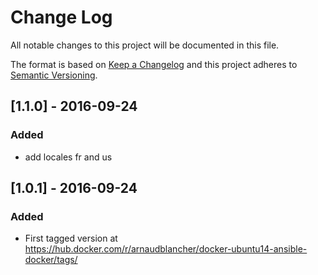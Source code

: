# Change Log
All notable changes to this project will be documented in this file.

The format is based on [Keep a Changelog](http://keepachangelog.com/) 
and this project adheres to [Semantic Versioning](http://semver.org/).

## [1.1.0] - 2016-09-24
### Added
- add locales fr and us

## [1.0.1] - 2016-09-24
### Added
- First tagged version at https://hub.docker.com/r/arnaudblancher/docker-ubuntu14-ansible-docker/tags/

